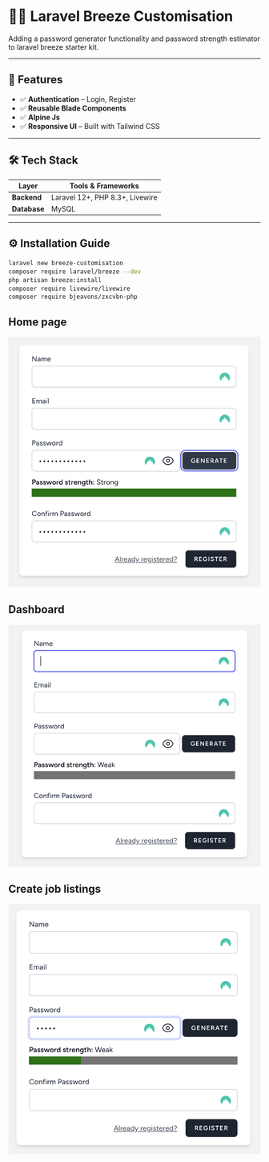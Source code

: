 # 🧑‍💼 Laravel Breeze Customisation

Adding a password generator functionality and password strength estimator to laravel breeze starter kit.

---

## 🚀 Features


- ✅ **Authentication** – Login, Register
- ✅ **Reusable Blade Components**
- ✅ **Alpine Js**
- ✅ **Responsive UI** – Built with Tailwind CSS

---

## 🛠 Tech Stack

| Layer         | Tools & Frameworks                   |
|---------------|--------------------------------------|
| **Backend**   | Laravel 12+, PHP 8.3+, Livewire      |
| **Database**  | MySQL                                |  

---

## ⚙️ Installation Guide


```bash
laravel new breeze-customisation
composer require laravel/breeze --dev
php artisan breeze:install
composer require livewire/livewire
composer require bjeavons/zxcvbn-php
```
## Home page
<p align="center"> <img src="public/password-generator.png"></p>

## Dashboard
<p align="center"> <img src="public/password-strength-estimator.png"></p>

## Create job listings
<p align="center"> <img src="public/password-strength.png"></p>

